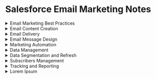 # Salesforce Email Marketing Notes

<details><summary>Email Marketing Best Practices</summary>

#### CAN-SPAM (The Controlling the Assault of Non-Solicited Pornography And Marketing Act) Requirements
The CAN-SPAM act requires that Commercial emails, whose primary purpose is to deliver commercial content, meet the following criteria:

- Accurately identify the sender in the header information.
- Use a subject line that accurately represents the content of the email.
- Identify the message as an advertisement, unless you have express consent (opt-in) from the subscriber.
- Include your physical mailing address.
- Provide a mechanism to opt out. You cannot require a subscriber to log in or visit more than a single page to unsubscribe.
- Honor opt-out requests within 10 days.
  
#### CAN-SPAM Explanation
The CAN-SPAM act is a law that sets:

- The rules for commercial email
- Establishes requirements for commericial messages
- Gives recipients the right to have you stop emailling them
- Spells out tough penalties for violations
  
#### Transactional Messages
If a customer orders a product from your website, the receipt sent via email is a transactional message. Transactional messages must identify the sender in the header information. 
  
#### Optimize Deliverability of Messages

1. Ensure subscribers have opted in
2. Have a recognizable "From Name" and "Email Address"
3. Manage cadence of messaging and frequency of content (ideally set expectations on this with the subscriber)
4. Purge old or inactive emails
5. Authenticate your email: Domain keys, Sender ID, and SPF Configuration
  
</details>

<details><summary>Email Content Creation</summary>

#### Content Personalization
In the world of digital marketing, content is typically characterized as either static or personalized. Static content does not change for any reason, for example, the company logo at the top of an email or social links at the bottom (header and footer). Personalized content changes based on data found in the data extension or list at the time of a send or push, for example, a person’s name within a text or specific content related to their interests.
  
- Personalized content: 
  1. Personalization strings (%): Insert subscriber attributes, such as subscriber name, into the subject line, preheader, or content of your email. These can be People or System attributes. Note they are case-insensitive, and should always have a default value set.
  2. Dynamic content: Display content according to rules that you define based on the subscriber’s attributes or data extension field values. Select Subscriber/Send Preview to see how Dynamic Content and AMPscript renders in an email (can set country to specific images).
  3. AMPscript: Use this scripting language to embed subscriber-specific content within HTML emails, text emails, landing pages, SMS messages, and push notifications from MobilePush.

- Dynamic Header/Pre–Header: You can set a rule to change the header/pre-header based on subscriber attributes. E.g. if an individual has a birthday coming up, a rule can be set to say ‘Happy Birthday!’ in the header/pre-header
  
#### Content Blocks
- A/B Testing
- Button
- Code Snippet
- Dynamic Content (a more tailored message reaches segmented audience)
- Enhanced Dynamic Content (import to content builder)
- External Content (reference from a URL)
- Free Form (links, images)
- HTML
- Image Block
- Image Carousel
  
#### Create Email
1. SF provides various templates, but you can choose your own email creation process. 
  - Template Based: Choose this option if you already have a template that you’re using for this email.
  - HTML Paste: Choose this option to type or paste HTML code for an email into the editor.
  - Text Only: Choose this option if you want to create an email that displays as text only in your subscribers’ inbox regardless of their display preferences. Opens data is never reported for text-only emails.
  - Unprocessed HTML Paste: Choose this option if you want to create an HTML-based email that you do not want to be affected by the application. No validation, personalization strings, or other manipulations are done to the email’s content.
  - Unprocessed Text Only: Choose this option if you want to create a text-only email that you don’t want to be affected by the application. No validation, personalization strings, or other manipulations are done to the email’s content. 
  - Simple Automated Email: Choose this option if you want to create an email you send based on a date attribute. For example, if you want to send your subscribers an email on their birthday, you can create an automated email.
2. Add content - SF includes code snippets.
  - Physical Mailing Address (Required per CAN-SPAM)
  - Forward to a Friend
  - View Email as Webpage
  - Privacy Policy
  - Unsubscribe Center
  - Profile Center (Required per CAN-SPAM)
3. Preview & test - test emails based on subscriber preview & attributes.
  
#### Create Content Blocks & Email
You can create a wide range of content blocks with Marketing Cloud, including text, image, text + image, free form, HTML content, dynamic content, A/B testing, button, social share, add a social Follow Block,layouts, external content, reference, and image carousel.

Note: Link Title is the text that describes the link to the subscriber.
</details>

<details><summary>Email Delivery</summary>
At this stage of the email send flow, you can edit the email, see its properties, copy location of email, etc. Next, define properties, select audience, configure delivery (send immediately or schedule delivery, track clicks), then review and send. 

  1. Define Properties: Edit the subject line, preheader, from options, and send classification.
  2. Select Audience: Select the audience you want to target and any you want to exclude or suppress. You can send to all audience types, including sales Cloud Reports and Campaigns.
  3. Configure Delivery: Configure your schedule, send throttling, and any advanced options.
  4. Review and Send: Preview the selected email, review send configurations, correct errors, and send.
  
Subscriber Preview in Content Builder allows you to view a single email, including
- dynamic content,
- A/B testing,
- personalization
  
Note: Use Subscriber Preview to see exactly what the email will look like to an individual subscriber in a data extension.

#### User Initiated vs Triggered Emails
  
User Initiated Send is a method where you can specify and target specific components such as email, audience, suppressions, etc. You are able to schedule sends with those on demand or you could trigger them via API.

A Triggered Send is listening for an action most like done via an API call to initiate the send. For example, a customer form fill-out, a purchase will trigger a response email built in the Marketing Cloud. This can be built in Interactions in Email Studio.
  
</details>

<details><summary>Email Message Design</summary>

#### Email Sender Definitions

- Sender Profile: Specifies the ‘From’ information – From Name, From Email, Description of the Sender
- Delivery Profile: Specifies the IP Address the email is sending from, as well as configuring a standard Header and Footer profile
- Send Classification: Defines the CAN-SPAM classification of the email (i.e. if the message is transactional or promotional), plus groups together the Send Profile, Delivery Profile, and Send Priority of each classification
- Send Throttle: Allows you to send emails during the hours you specify, starting the day you send the email until all messages are sent. Example: This can be configured that emails are only sent between 9am-5pm ET each day.

#### Mobile vs Responsive Templates

Mobile aware are user design tactics to create a single, mobile-friendly template that can work across all screen types. Often they are therefore:
- single column,
- using large text,
- images, and buttons,
- and spaced out buttons and links.

Responsive templates are designed to be responsive, serving up versions of an email that are optimized for a screen. It often involves extra coding or additional template design.  When coding a responsive design for email, CSS3 Media Queries are used to activate the mobile version.
  
#### Testing Tools within the Marketing Cloud
- A/B Testing
In Marketing Cloud you can perform A/B testing on:
 - Subject Lines
 - Emails
 - From Names
 - Content Areas
 - Send Date and Time
 - Pre-headers

Note that in A/B testing, you select the desired audience test segment sizes and the system automatically sends the winning version to the remainder audience.  Not the other way around.  And also you CANNOT select individual subscribers, you only select the segment sizes.

#### Testing Tools within the Marketing Cloud:
- Content Detective – Spam filtering software to identify words, patterns, and phrases that are likely to trigger spam filters. It also suggests solutions to potential problems. It does not scan HTML code.
- Validation – Will confirm Correct field syntax, content and data being used for Dynamic Rules are being used correctly, Guide Template Language and AMPScript is being used correctly and also validates for the presence of Unsubscribe link and From Email address.
- Send Preview – Allows you to see how your email will render with Personalisation strings populated, Dynamic content displaying based on subscriber data, and Guide Template Language and AMPScript will be executed and the data will be displayed or the content will be rendered.
- Test Send – Allows you to see how content will render, will send up to 5 email addresses at once, though personalization does not populate, dynamic content displays default content, AMPscript code and Guide Template Language is displayed, and not all links are active.
</details>

<details><summary>Marketing Automation</summary>

#### Automation Tools
1. Playbooks – step-by-step guides for executing digital marketing through the customer lifecycle. 3 are available: Welcome series, Birthday email, and Customer Anniversary 

NOTE: Playbooks will no longer be supported from January 2019. They are featured in Journey Builder for quick starts.

2. Triggered Emails – Message sent to an individual executed from an event that happens outside the Marketing Cloud (e.g. sign up, form fill-out etc.). Triggered emails include Welcome emails, Purchase Confirmation, Abandon Shopping Cart, or Shipping Notices
3. Journey Builder – 1:1 marketing engine that allows you to build real-time messages in customer journeys across online and offline channels based on customer behaviour. Used for customer lifecycle programs. Includes Journey Builder templates such as Abandon Cart, Anniversary Send, Onboarding/Welcome
4. API – For technical resources. The API source code allows applications to communicate with one another.
5. Automation Studio – Drag and Drop interface to define a workflow that automates various activities. E.g. import data, refresh segments, export data, or send emails.
  
#### Automation Studio
Steps to build an automation

1. Select the Type of Automation:
  - Scheduled – Based on a schedule you define the date and time to start the automation, how often the automation is to execute, and when the automation is to stop
  - Triggered/File Drop (Note this has been renamed to ‘File Drop’) – Automation will start as soon as a file is placed on your designated enhanced FTP.
2. Build your automation workflow with Steps and Activities

Workflow – Your Automation canvas where you define and create your Automation

Steps – The order in which activities are to be executed

Activities – A task to be executed in Automation Studio

An automation can have multiple steps. Each step can have multiple activities. All activities within a step execute concurrently, and all activities in the step must execute successfully before moving to the next step. 

#### Activities

- Data Extract Activity – It gives you the ability to extract tracking information or data from a data extension. This allows you to transform an XML file into a comma-delimited, tab-delimited, or pipe-delimited format for you to import into Email
- Import File Activity – Will import the file from an FTP site to a list or data extension.
- File Transfer Activity – Allows you to de-encrypt or unzip a file or to take a file that has been extracted and place it on the FTP location.
- Filter Activity – Applies the data filter to a list or a data extension and places the results in a filtered list or filtered data extensions. The filter only works on 1 Data Extension
- Refresh Group Activity – Used with lists only. Takes the criteria for the group and applies it to the list to refresh the segment.
- SQL Query Activity – Takes the SQL statement and applies it to the specified data extension. The records meeting the criteria are placed in a resulting data extension. SQL can run on multiple data extensions.
- Send Email Activity – Allows you to choose a User-Initiated Email definition to execute or allows you to define the parameters for the Send.
- Verification Activity - Avoid unintended outcomes by verifying the data used in an Automation Studio automation.
- Script Activity - A Server-Side JavaScript activity contains your Server-Side JavaScript and executes that script when started, either on its own or as part of automation in Automation Studio.
- Wait Activity - Wait activities in Automation Studio cause automation to wait for a specific duration or until a specific time before performing the next step. You can include one or multiple wait activities in single automation.

NOTE – You must define the activities in their respective application prior to setting up automation. E.g. define File Import, or configure Email/ SMS send
  
</details>

<details><summary>Data Management</summary>

#### Data Extensions
- Standard: create custom fields to store data
- Filtered: filtering fields, measures, and filters for sendable data extensions from a source data extension
- Random: randomly select subscribers from a source data extension
  
Steps to creating data extensions: properties, data retention policy (store or delete data?), and fields.

#### Data Model - Lists & Data Extensions
  
1. List-Based Data Model
Use the list model when:
- your lists contain 500,000 subscribers or less long term
- you prefer simplicity over performance
- you do not require fast import speed
- you plan to use a limited number of subscriber attributes
- you use the XML API

2. Data Extension-Based Data Model
Use the data extension model when:
- your lists are going to be greater than 500,000 subscribers
- you support multiple subscriber data sets, with separate definitions
- you send global messages 
- you require fast import speeds
- you implement triggered sends
- you use the SOAP or REST APIs
- you prefer a flexible subscription model

Important Lists:
- Suppression List: List used with guided, user-initiated, and triggered sends. It’s a list of subscribers you don’t want to receive your content (e.g. blacklisted)
- Exclusion List: Any list, group, or data extension you select to exclude from Send.

#### Key Definitions
Primary Key: A key in a relational database that is unique for each record. It is a unique identifier, and cannot contain null values. You can have more than 1 primary key, and it uniquely identifies a row in a data extension. It also ensures records are not overwritten when you create an import activity.

Note: You cannot update data in a data extension unless it has a field that can be a Primary Key (i.e. has a Unique Identifier). If you create an Import Activity that tries to update fields on a data extension that does not have a Primary Key, the only option the activity can do is Overwrite the existing data

Subscriber Key: Contains a value that uniquely identifies a subscriber in your system. Can be populated with email address or any other unique value. It also allows for multiple people with the same email address (e.g. a family of 4 using their parent’s email address) in the system as each has their own Subscriber Key in the All Subscribers list.

Subscriber Key Considerations

A Subscriber Key should be implemented for each and every subscriber within your database.

It should NOT change. Reconfiguration of the Subscriber Key takes effort and planning. Therefore, give thought to the value being used and make sure it's going to work for your organization now and long-term.

Keep in mind: the purpose of Subscriber Key is to allow an individual email address to receive more than 1 of the same message. If this is a concern, there are ways to suppress based on email address.

Subscriber Key allows users to change their email address and still retain tracking data in Salesforce Marketing Cloud. Otherwise a new record would need to be created and tracking data would be lost.

Send Relationship: A Send Relationship defines a field in the Sendable data extension to map to Subscriber Key in All Subscribers when sending. E.G. a Data Extension may use Email Address to map to the Subscriber Key in the All Subscribers table, which houses the entire database in Marketing Cloud

Note: If sending to a contact in a data extension that does not have a subscriber key, the system will add them to the All Subscribers list as active and add their email address and a subscriber key to their profile.

Sendable Data Extension: A Data extension that you can send emails to. You need to specify this by relating the field containing the Primary Key to the Subscriber Key. You will also need to check ‘Is Sendable’ when creating the DE.
  
#### Importing Data
  
- Import Wizard – Step-by-step guide to import data. Import parameters must be defined. It is manually executed.
- Import Activity – Like the Import Wizard, but a definition that can be saved to be used again. It can be automated via Automation Studio
- Via API – Executes an import programmatically behind the scenes. Good for 3rd party integrations
- Marketing Cloud Connect – Connect to Salesforce (Sales cloud, service cloud)
  
</details>

<details><summary>Data Segmentation and Refresh</summary>
  
#### Segmentation
- Drag and Drop Segmentation
  - Drag and Drop Segmentation works on both lists and data extensions.
  - You can create random segments based on specific subscriber records or a particular percentage of subscriber records.
  - You can also create criteria or rules based on fields in the data extension, or a subscriber attribute or list. When the subscriber meets the criteria, they are placed in the filter or data extension. 
  - When using a list or field in a data extension, drag and drop segmentation will segment subscribers based on their profile data.

#### Data Filter
- You can use Measures to create filters based on behavioural data e.g. clicks, opens. When you want to create a filtered list or data extension based on behavioural or subscriber profile attributes, you will create a rule with the criteria and save the rule. This rule is called a Data Filter.
- You can also link up to 3 data extensions together using Data Relationships
  
#### Refresh Segments
Filtered segments are a snapshot in time – therefore when new data is added to the list or data extension, the segments need to be refreshed. Ways to refresh segments:

1. Automation Studio Activity
2. Manually

- Automatic Refresh

Process for creating and automating the refreshing of segments:
- Create the Data filter – Define the rules and conditions (can be done in Subscribers tab in Email Studio)
- Create the filter activity – Creates the Filtered Data Extension or a Filtered List (can be created in Automation Studio)
- Automate via Automation Studio – Place in a workflow to refresh the segments
  - Query Segmentation – Activity to retrieve a data extension or system data view information that matches your criteria. System data view tables contain behavioural information such as opens, clicks, and bounces.  Data is retrieved via SQL and results are placed in a resulting data extension. The data extension must be created before defining and executing the query activity.  Example of Query Segmentation – Select * from Subscribers where Age > 40 or Salary > 60000

Note: A query is used for advanced filtering like querying for multiple data views. Is used to link multiple data extensions for filtering.

- Sharing Data across Business Units (BU):
If an account has multiple business units and an Enterprise Account, assets, as well as objects, can be shared across Business Units. This needs to be configured with Business Unit Access Permissions.
</details>

<details><summary>Subscribers Management</summary>

#### Profile Centre and Subscription Centre
- Profile Centre – Allows a subscriber to update their personal information. When an attribute is built on a subscriber unless it is hidden the attribute will appear in the Profile Center. Ex: their home address, billing address, next of kin etc.
- Subscription Centre – When a list is made public it will appear in the subscription center, and subscribers can either unsubscribe or subscribe to these publications e.g. opt into newsletters, updates, or product offering lists
- One click Unsubscribe

When the subscriber clicks the link from the email, the system looks up which list the email was sent to and sets the subscriber's status to "Unsubscribed" for that list. If the email was sent to multiple lists the subscriber is on, the system unsubscribes the subscriber from all lists. Meanwhile, the subscriber's browser displays a message that the unsubscribe action was successful and gives the subscriber options to resubscribe or manage other subscriptions.

#### Manage Unsubscribes
- Global – Subscriber chooses to unsubscribe from every email sent by Marketing Cloud
- Master – Subscriber chooses to unsubscribe from every email sent by a company/account
- List Level – Subscriber can choose to unsubscribe from lists (publication lists) via the subscription center.

E.g. if a subscriber specifically unsubscribes from a particular publication list (e.g. newsletters), their status in Marketing Cloud will show unsubscribed from the publication list but Active in Marketing Cloud.
</details>

<details><summary>Tracking and Reporting</summary>
Basic tracking metrics are found on the Overview page. Detailed metrics are found when you drill down into a specific email.  Any metrics on the overview tab can be exported and viewed in Browser or email to an individual.

#### Track Your Email Send
Data is the key to understanding your customer and optimizing future email sends:
- Sent – Total number of emails sent.
- Delivered – Total number of emails delivered.
- Deliverability Rate – The percentage of emails that were delivered compared to the number that bounced (soft and hard).
- Total Soft Bounces – The number of emails that were recognized by recipients’ mail servers but were returned to the sender because their mailboxes were full or the mail servers were temporarily unavailable.
- Total Hard Bounces – Number of emails that permanently bounced back to the sender because the addresses were invalid.
- Email Opens – The total number of times subscribers open an email where the images render.
- Open Rate – The percentage of emails that were opened (images rendered) compared to the number that were delivered.
- Clicks – The number of subscribers who clicked on a link in the email.
- Click Rate – The percentage of subscribers who clicked on a link compared to the number of emails delivered
- Unsubscribes – Total number of subscribers who clicked unsubscribe.
- Unsubscribe Rate – Percentage of subscribers who clicked unsubscribe compared to total number of emails delivered
</details>

<details><summary>Lorem Ipsum</summary>
  

  
</details>
